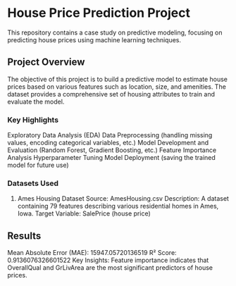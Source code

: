 # House Price Prediction Project
This repository contains a case study on predictive modeling, focusing on predicting house prices using machine learning techniques.

## Project Overview
The objective of this project is to build a predictive model to estimate house prices based on various features such as location, size, and amenities. The dataset provides a comprehensive set of housing attributes to train and evaluate the model.

### Key Highlights
Exploratory Data Analysis (EDA)
Data Preprocessing (handling missing values, encoding categorical variables, etc.)
Model Development and Evaluation (Random Forest, Gradient Boosting, etc.)
Feature Importance Analysis
Hyperparameter Tuning
Model Deployment (saving the trained model for future use)

### Datasets Used
1. Ames Housing Dataset
Source: AmesHousing.csv
Description: A dataset containing 79 features describing various residential homes in Ames, Iowa.
Target Variable: SalePrice (house price)

## Results
Mean Absolute Error (MAE): 15947.05720136519
R² Score: 0.9136076326601522
Key Insights:
  Feature importance indicates that OverallQual and GrLivArea are the most significant predictors of house prices.
